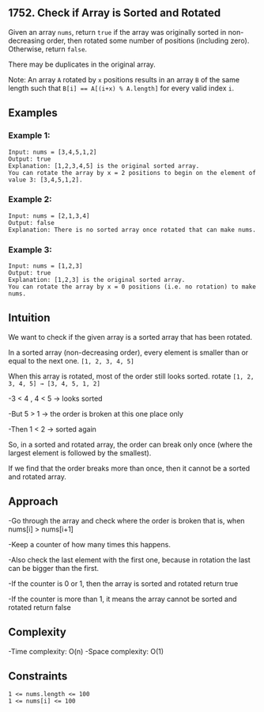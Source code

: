 ## 1752. Check if Array is Sorted and Rotated

Given an array `nums`, return `true` if the array was originally sorted in non-decreasing order, then rotated some number of positions (including zero). Otherwise, return `false`.

There may be duplicates in the original array.

Note: An array `A` rotated by `x` positions results in an array `B` of the same length such that `B[i] == A[(i+x) % A.length]` for every valid index `i`.


## Examples

### Example 1:
```
Input: nums = [3,4,5,1,2]
Output: true
Explanation: [1,2,3,4,5] is the original sorted array.
You can rotate the array by x = 2 positions to begin on the element of value 3: [3,4,5,1,2].
```

### Example 2:
```
Input: nums = [2,1,3,4]
Output: false
Explanation: There is no sorted array once rotated that can make nums.
```

### Example 3:
```
Input: nums = [1,2,3]
Output: true
Explanation: [1,2,3] is the original sorted array.
You can rotate the array by x = 0 positions (i.e. no rotation) to make nums.
```
## Intuition
We want to check if the given array is a sorted array that has been rotated.

In a sorted array (non-decreasing order), every element is smaller than or equal to the next one. `[1, 2, 3, 4, 5]`

When this array is rotated, most of the order still looks sorted.
rotate `[1, 2, 3, 4, 5] → [3, 4, 5, 1, 2]`

-3 < 4 , 4 < 5 → looks sorted

-But 5 > 1 → the order is broken at this one place only

-Then 1 < 2 → sorted again

So, in a sorted and rotated array, the order can break only once (where the largest element is followed by the smallest).

If we find that the order breaks more than once, then it cannot be a sorted and rotated array.

## Approach
-Go through the array and check where the order is broken
that is, when nums[i] > nums[i+1]

-Keep a counter of how many times this happens.

-Also check the last element with the first one, because in rotation the last can be bigger than the first.

-If the counter is 0 or 1, then the array is sorted and rotated return true

-If the counter is more than 1, it means the array cannot be sorted and rotated return false

## Complexity
-Time complexity: O(n)
-Space complexity: O(1)

## Constraints
```
1 <= nums.length <= 100
1 <= nums[i] <= 100
```

